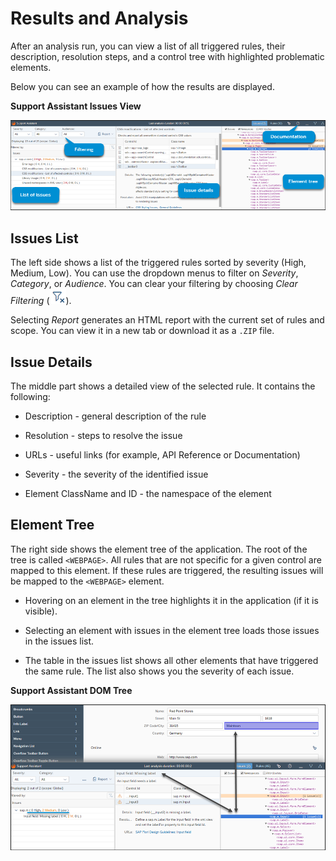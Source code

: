 <!-- loiof09fab15373b4735a36cbc3cace0c1f4 -->

# Results and Analysis

After an analysis run, you can view a list of all triggered rules, their description, resolution steps, and a control tree with highlighted problematic elements.



Below you can see an example of how the results are displayed.

  
  
**Support Assistant Issues View**

![](images/Support_Assistant_Issues_View_78c90c5.png "Support Assistant Issues View")



## Issues List

The left side shows a list of the triggered rules sorted by severity \(High, Medium, Low\). You can use the dropdown menus to filter on *Severity*, *Category*, or *Audience*. You can clear your filtering by choosing *Clear Filtering* \(![](../01_Whats-New/images/Clear_filter_icon_4a0cf3b.png)\).

Selecting *Report* generates an HTML report with the current set of rules and scope. You can view it in a new tab or download it as a `.ZIP` file.



## Issue Details

The middle part shows a detailed view of the selected rule. It contains the following:

-   Description - general description of the rule

-   Resolution - steps to resolve the issue

-   URLs - useful links \(for example, API Reference or Documentation\)

-   Severity - the severity of the identified issue

-   Element ClassName and ID - the namespace of the element




## Element Tree

The right side shows the element tree of the application. The root of the tree is called `<WEBPAGE>`. All rules that are not specific for a given control are mapped to this element. If these rules are triggered, the resulting issues will be mapped to the `<WEBPAGE>` element.

-   Hovering on an element in the tree highlights it in the application \(if it is visible\).

-   Selecting an element with issues in the element tree loads those issues in the issues list.

-   The table in the issues list shows all other elements that have triggered the same rule. The list also shows you the severity of each issue.


  
  
**Support Assistant DOM Tree**

![](images/Support_Assistant_DOM_Tree_4c280d1.png "Support Assistant DOM Tree")

